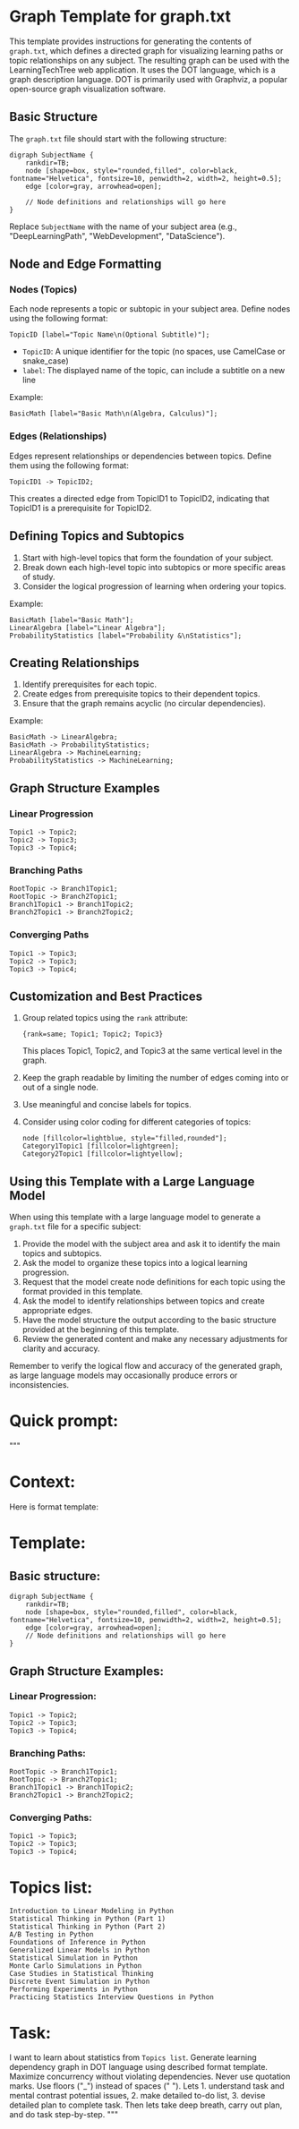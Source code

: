 # Graph Template for graph.txt

This template provides instructions for generating the contents of `graph.txt`, which defines a directed graph for visualizing learning paths or topic relationships on any subject. The resulting graph can be used with the LearningTechTree web application. It uses the DOT language, which is a graph description language. DOT is primarily used with Graphviz, a popular open-source graph visualization software. 

## Basic Structure

The `graph.txt` file should start with the following structure:

```
digraph SubjectName {
    rankdir=TB;
    node [shape=box, style="rounded,filled", color=black, fontname="Helvetica", fontsize=10, penwidth=2, width=2, height=0.5];
    edge [color=gray, arrowhead=open];

    // Node definitions and relationships will go here
}
```

Replace `SubjectName` with the name of your subject area (e.g., "DeepLearningPath", "WebDevelopment", "DataScience").

## Node and Edge Formatting

### Nodes (Topics)
Each node represents a topic or subtopic in your subject area. Define nodes using the following format:

```
TopicID [label="Topic Name\n(Optional Subtitle)"];
```

- `TopicID`: A unique identifier for the topic (no spaces, use CamelCase or snake_case)
- `label`: The displayed name of the topic, can include a subtitle on a new line

Example:
```
BasicMath [label="Basic Math\n(Algebra, Calculus)"];
```

### Edges (Relationships)
Edges represent relationships or dependencies between topics. Define them using the following format:

```
TopicID1 -> TopicID2;
```

This creates a directed edge from TopicID1 to TopicID2, indicating that TopicID1 is a prerequisite for TopicID2.

## Defining Topics and Subtopics

1. Start with high-level topics that form the foundation of your subject.
2. Break down each high-level topic into subtopics or more specific areas of study.
3. Consider the logical progression of learning when ordering your topics.

Example:
```
BasicMath [label="Basic Math"];
LinearAlgebra [label="Linear Algebra"];
ProbabilityStatistics [label="Probability &\nStatistics"];
```

## Creating Relationships

1. Identify prerequisites for each topic.
2. Create edges from prerequisite topics to their dependent topics.
3. Ensure that the graph remains acyclic (no circular dependencies).

Example:
```
BasicMath -> LinearAlgebra;
BasicMath -> ProbabilityStatistics;
LinearAlgebra -> MachineLearning;
ProbabilityStatistics -> MachineLearning;
```

## Graph Structure Examples

### Linear Progression
```
Topic1 -> Topic2;
Topic2 -> Topic3;
Topic3 -> Topic4;
```

### Branching Paths
```
RootTopic -> Branch1Topic1;
RootTopic -> Branch2Topic1;
Branch1Topic1 -> Branch1Topic2;
Branch2Topic1 -> Branch2Topic2;
```

### Converging Paths
```
Topic1 -> Topic3;
Topic2 -> Topic3;
Topic3 -> Topic4;
```

## Customization and Best Practices

1. Group related topics using the `rank` attribute:
   ```
   {rank=same; Topic1; Topic2; Topic3}
   ```
   This places Topic1, Topic2, and Topic3 at the same vertical level in the graph.

2. Keep the graph readable by limiting the number of edges coming into or out of a single node.

3. Use meaningful and concise labels for topics.

4. Consider using color coding for different categories of topics:
   ```
   node [fillcolor=lightblue, style="filled,rounded"];
   Category1Topic1 [fillcolor=lightgreen];
   Category2Topic1 [fillcolor=lightyellow];
   ```

## Using this Template with a Large Language Model

When using this template with a large language model to generate a `graph.txt` file for a specific subject:

1. Provide the model with the subject area and ask it to identify the main topics and subtopics.
2. Ask the model to organize these topics into a logical learning progression.
3. Request that the model create node definitions for each topic using the format provided in this template.
4. Ask the model to identify relationships between topics and create appropriate edges.
5. Have the model structure the output according to the basic structure provided at the beginning of this template.
6. Review the generated content and make any necessary adjustments for clarity and accuracy.

Remember to verify the logical flow and accuracy of the generated graph, as large language models may occasionally produce errors or inconsistencies.

# Quick prompt:
"""
# Context:
Here is format template:
# Template:
## Basic structure:
```
digraph SubjectName {
    rankdir=TB;
    node [shape=box, style="rounded,filled", color=black, fontname="Helvetica", fontsize=10, penwidth=2, width=2, height=0.5];
    edge [color=gray, arrowhead=open];
    // Node definitions and relationships will go here
}
```
## Graph Structure Examples:
### Linear Progression:
```
Topic1 -> Topic2;
Topic2 -> Topic3;
Topic3 -> Topic4;
```
### Branching Paths:
```
RootTopic -> Branch1Topic1;
RootTopic -> Branch2Topic1;
Branch1Topic1 -> Branch1Topic2;
Branch2Topic1 -> Branch2Topic2;
```
### Converging Paths:
```
Topic1 -> Topic3;
Topic2 -> Topic3;
Topic3 -> Topic4;
```
# Topics list:
```
Introduction to Linear Modeling in Python
Statistical Thinking in Python (Part 1)
Statistical Thinking in Python (Part 2)
A/B Testing in Python
Foundations of Inference in Python
Generalized Linear Models in Python
Statistical Simulation in Python
Monte Carlo Simulations in Python
Case Studies in Statistical Thinking
Discrete Event Simulation in Python
Performing Experiments in Python
Practicing Statistics Interview Questions in Python
```
# Task:
I want to learn about statistics from `Topics list`. Generate learning dependency graph in DOT language using described format template. Maximize concurrency without violating dependencies. Never use quotation marks. Use floors ("_") instead of spaces (" "). Lets 1. understand task and mental contrast potential issues, 2. make detailed to-do list, 3. devise detailed plan to complete task. Then lets take deep breath, carry out plan, and do task step-by-step.
"""